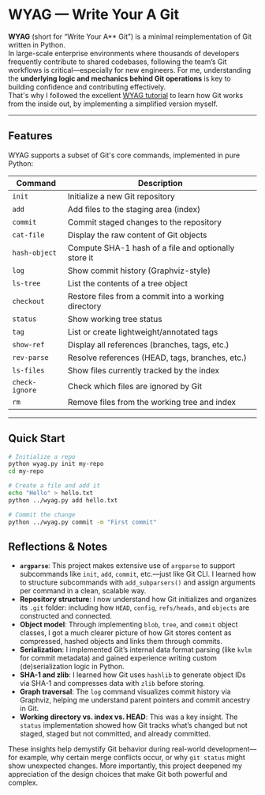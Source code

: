 # WYAG — Write Your A Git

**WYAG** (short for “Write Your A** Git”) is a minimal reimplementation of Git written in Python.  
In large-scale enterprise environments where thousands of developers frequently contribute to shared codebases, 
following the team’s Git workflows is critical—especially for new engineers. 
For me, understanding the **underlying logic and mechanics behind Git operations** is key to building confidence and contributing effectively.  
That's why I followed the excellent [WYAG tutorial](https://wyag.thb.lt/) to learn how Git works from the inside out, by implementing a simplified version myself.

---

## Features

WYAG supports a subset of Git's core commands, implemented in pure Python:

| Command         | Description                                               |
|-----------------|-----------------------------------------------------------|
| `init`          | Initialize a new Git repository                          |
| `add`           | Add files to the staging area (index)                    |
| `commit`        | Commit staged changes to the repository                  |
| `cat-file`      | Display the raw content of Git objects                   |
| `hash-object`   | Compute SHA-1 hash of a file and optionally store it     |
| `log`           | Show commit history (Graphviz-style)                     |
| `ls-tree`       | List the contents of a tree object                       |
| `checkout`      | Restore files from a commit into a working directory     |
| `status`        | Show working tree status                                 |
| `tag`           | List or create lightweight/annotated tags                |
| `show-ref`      | Display all references (branches, tags, etc.)            |
| `rev-parse`     | Resolve references (HEAD, tags, branches, etc.)          |
| `ls-files`      | Show files currently tracked by the index                |
| `check-ignore`  | Check which files are ignored by Git                     |
| `rm`            | Remove files from the working tree and index             |

---

## Quick Start

```bash
# Initialize a repo
python wyag.py init my-repo
cd my-repo

# Create a file and add it
echo "Hello" > hello.txt
python ../wyag.py add hello.txt

# Commit the change
python ../wyag.py commit -m "First commit"
```


## Reflections & Notes

- **`argparse`**: This project makes extensive use of `argparse` to support subcommands like `init`, `add`, `commit`, etc.—just like Git CLI. I learned how to structure subcommands with `add_subparsers()` and assign arguments per command in a clean, scalable way.
- **Repository structure**: I now understand how Git initializes and organizes its `.git` folder: including how `HEAD`, `config`, `refs/heads`, and `objects` are constructed and connected.
- **Object model**: Through implementing `blob`, `tree`, and `commit` object classes, I got a much clearer picture of how Git stores content as compressed, hashed objects and links them through commits.
- **Serialization**: I implemented Git’s internal data format parsing (like `kvlm` for commit metadata) and gained experience writing custom (de)serialization logic in Python.
- **SHA-1 and zlib**: I learned how Git uses `hashlib` to generate object IDs via SHA-1 and compresses data with `zlib` before storing.
- **Graph traversal**: The `log` command visualizes commit history via Graphviz, helping me understand parent pointers and commit ancestry in Git.
- **Working directory vs. index vs. HEAD**: This was a key insight. The `status` implementation showed how Git tracks what’s changed but not staged, staged but not committed, and already committed.

These insights help demystify Git behavior during real-world development—for example, why certain merge conflicts occur, or why `git status` might show unexpected changes. More importantly, this project deepened my appreciation of the design choices that make Git both powerful and complex.
